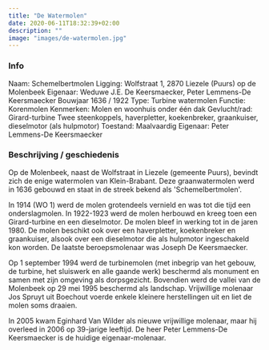 ```yaml
---
title: "De Watermolen"
date: 2020-06-11T18:32:39+02:00
description: ""
image: "images/de-watermolen.jpg"
---
```

### Info
Naam: Schemelbertmolen
Ligging: Wolfstraat 1,  2870 Liezele (Puurs) op de Molenbeek
Eigenaar: Weduwe J.E. De Keersmaecker, Peter Lemmens-De Keersmaecker
Bouwjaar 1636 / 1922
Type: Turbine watermolen
Functie: Korenmolen
Kenmerken: Molen en woonhuis onder één dak
Gevlucht/rad: Girard-turbine
Twee steenkoppels, haverpletter, koekenbreker,
graankuiser, dieselmotor (als hulpmotor)
Toestand: Maalvaardig
Eigenaar: Peter Lemmens-De Keersmaecker


### Beschrijving / geschiedenis

Op de Molenbeek, naast de Wolfstraat in Liezele (gemeente Puurs), bevindt zich de enige watermolen van Klein-Brabant.
Deze graanwatermolen werd in 1636 gebouwd en staat in de streek bekend als 'Schemelbertmolen'.

In 1914 (WO 1) werd de molen grotendeels vernield en was tot die tijd een onderslagmolen.
In 1922-1923 werd de molen herbouwd en kreeg toen een Girard-turbine en een dieselmotor. De molen bleef in werking tot in de jaren 1980. De molen beschikt ook over een haverpletter, koekenbreker en graankuiser, alsook over een dieselmotor die als hulpmotor ingeschakeld kon worden. De laatste beroepsmolenaar was Joseph De Keersmaecker.

Op 1 september 1994 werd de turbinemolen (met inbegrip van het gebouw, de turbine, het sluiswerk en alle gaande werk) beschermd als monument en samen met zijn omgeving als dorpsgezicht. Bovendien werd de vallei van de Molenbeek op 29 mei 1995 beschermd als landschap.
Vrijwillige molenaar Jos Spruyt uit Boechout voerde enkele kleinere herstellingen uit en liet de molen soms draaien.

In 2005 kwam Eginhard Van Wilder als nieuwe vrijwillige molenaar, maar hij overleed in 2006 op 39-jarige leeftijd.
De heer Peter Lemmens-De Keersmaecker is de huidige eigenaar-molenaar.

